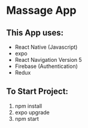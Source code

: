 # Massage App
## This App uses:
- React Native (Javascript) 
- expo
- React Navigation Version 5
- Firebase (Authentication)
- Redux

## To Start Project:
1. npm install
2. expo upgrade
3. npm start
